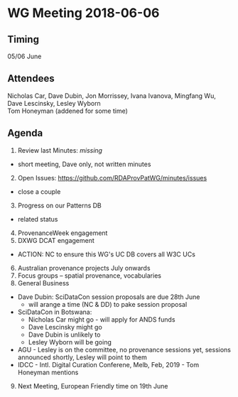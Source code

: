 # WG Meeting 2018-06-06


## Timing
05/06 June


## Attendees
Nicholas Car, Dave Dubin, Jon Morrissey, Ivana Ivanova, Mingfang Wu, Dave Lescinsky, Lesley Wyborn  
Tom Honeyman (addened for some time)


## Agenda
1. Review last Minutes: *missing*
  * short meeting, Dave only, not written minutes
2. Open Issues: https://github.com/RDAProvPatWG/minutes/issues
  * close a couple
3. Progress on our Patterns DB
  * related status
4. ProvenanceWeek engagement
5. DXWG DCAT engagement
  * ACTION: NC to ensure this WG's UC DB covers all W3C UCs
6. Australian provenance projects July onwards
7. Focus groups – spatial provenance, vocabularies
8. General Business
  * Dave Dubin: SciDataCon session proposals are due 28th June
    * will arange a time (NC & DD) to pake session proposal
  * SciDataCon in Botswana:
    * Nicholas Car might go - will apply for ANDS funds
    * Dave Lescinsky might go
    * Dave Dubin is unlikely to
    * Lesley Wyborn will be going
  * AGU - Lesley is on the committee, no provenance sessions yet, sessions announced shortly, Lesley will point to them
  * IDCC - Intl. Digital Curation Conferene, Melb, Feb, 2019 - Tom Honeyman mentions
9. Next Meeting, European Friendly time on 19th June
